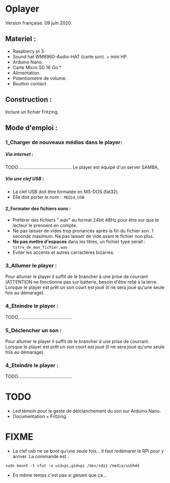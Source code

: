 # Oplayer

Version française. 09 juin 2020.
<br>
## Materiel :

* Raspberry pi 3.
* Sound hat WM8960-Audio-HAT (carte son). + mini HP.
* Arduino Nano.
* Carte Micro SD 16 Go.* 
* Alimentation.
* Potentiometre de volume.
* Boutton contact

## Construction :

Inclure un fichier Fritzing.

## Mode d'emploi :

### 1\_Charger de nouveaux médias dans le player:

##### Via internet :

TODO..........................................
Le player est équipé d'un server SAMBA,

##### Via une clef USB :

* La clef USB doit être formatée en MS-DOS (fat32).
* Elle doit porter le nom :  `MEDIA_USB`

#### 2\_Formater des fichiers sons :

* Préférer des fichiers ".wav" au format 24bit 48Hz pour être sur que le lecteur le prennent en compte.
* Ne pas laisser de vides trop pronancés après la fin du fichier son. 1 seconde maximum. Ne pas laisser de vide avant le fichier non plus.
* **Ne pas mettre d'espaces** dans les titres, un fichier type serait : `titre_de_mon_fichier.wav`
* Eviter les accents et autres carractères bizarres.

### 3\_Allumer le player :

Pour allumer le player il suffit de le brancher à une prise de courrant (ATTENTION ne fonctionne pas sur batterie, besoin d'être relié à la terre. Lorsque le player est prêt un son court est joué (il ne sera joué qu'une seule fois au démarage).

### 4\_Eteindre le player :
TODO..........................................
<br>

### 5\_Déclencher un son :

Pour allumer le player il suffit de le brancher à une prise de courrant. Lorsque le player est prêt un son court est joué (il ne sera joué qu'une seule fois au démarage).

### 4\_Eteindre le player :
TODO..........................................
<br>

# TODO


* Led témoin pour le geste de délclanchement du son sur Arduino Nano.
* Documentation + Fritzing.

# FIXME

* La clef usb ne se boot qu'une seule fois... Il faut redémarer le RPi pour y arriver. La commande est :

`sudo mount -t vfat -o uid=pi,gid=pi /dev/sda1 /media/usbhdd`

* En même temps c'est pas si génant que ça... 